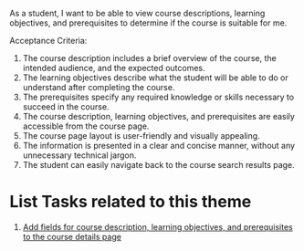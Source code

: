 As a student, I want to be able to view course descriptions, learning objectives, and prerequisites to determine if the course is suitable for me.

Acceptance Criteria:

1. The course description includes a brief overview of the course, the intended audience, and the expected outcomes.
2. The learning objectives describe what the student will be able to do or understand after completing the course.
3. The prerequisites specify any required knowledge or skills necessary to succeed in the course.
4. The course description, learning objectives, and prerequisites are easily accessible from the course page.
5. The course page layout is user-friendly and visually appealing.
6. The information is presented in a clear and concise manner, without any unnecessary technical jargon.
7. The student can easily navigate back to the course search results page.


# List Tasks related to this theme
1. [Add fields for course description, learning objectives, and prerequisites to the course details page](https://github.com/rishabhpatel8299/mywebclass-agile-docs/blob/main/documentation/templates/theme/initiatives/epics/stories/tasks/task_3.md)